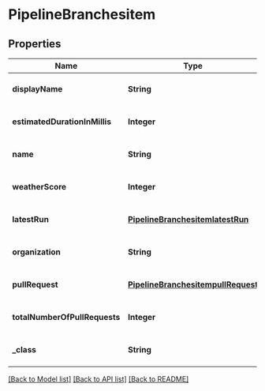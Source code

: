 # PipelineBranchesitem
## Properties

| Name | Type | Description | Notes |
|------------ | ------------- | ------------- | -------------|
| **displayName** | **String** |  | [optional] [default to null] |
| **estimatedDurationInMillis** | **Integer** |  | [optional] [default to null] |
| **name** | **String** |  | [optional] [default to null] |
| **weatherScore** | **Integer** |  | [optional] [default to null] |
| **latestRun** | [**PipelineBranchesitemlatestRun**](PipelineBranchesitemlatestRun.md) |  | [optional] [default to null] |
| **organization** | **String** |  | [optional] [default to null] |
| **pullRequest** | [**PipelineBranchesitempullRequest**](PipelineBranchesitempullRequest.md) |  | [optional] [default to null] |
| **totalNumberOfPullRequests** | **Integer** |  | [optional] [default to null] |
| **\_class** | **String** |  | [optional] [default to null] |

[[Back to Model list]](../README.md#documentation-for-models) [[Back to API list]](../README.md#documentation-for-api-endpoints) [[Back to README]](../README.md)


